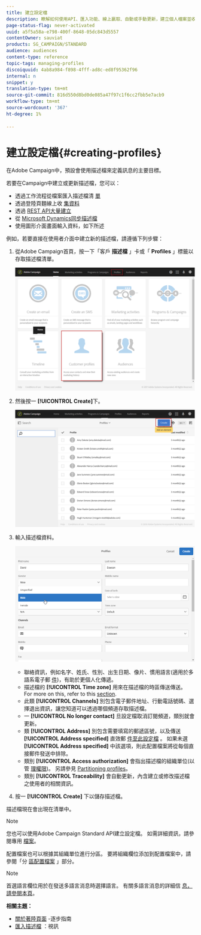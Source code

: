 ```yaml
---
title: 建立設定檔
description: 瞭解如何使用API、匯入功能、線上贏取、自動或手動更新，建立個人檔案並收集您的連絡人資料。
page-status-flag: never-activated
uuid: a5f5a58a-e798-400f-8648-05dc843d5557
contentOwner: sauviat
products: SG_CAMPAIGN/STANDARD
audience: audiences
content-type: reference
topic-tags: managing-profiles
discoiquuid: 4ab8a984-f898-4fff-ad8c-ed8f95362f96
internal: n
snippet: y
translation-type: tm+mt
source-git-commit: 816d550d8bd0de085a47f97c1f6cc2fbb5e7acb9
workflow-type: tm+mt
source-wordcount: '367'
ht-degree: 1%

---
```



# 建立設定檔{#creating-profiles}

在Adobe Campaign中，預設會使用描述檔來定義訊息的主要目標。

若要在Campaign中建立或更新描述檔，您可以：

* 透過工作流程從檔案匯入描述檔清 [單](../../automating/using/importing-data.md#example--import-workflow-template)
* 透過登陸頁麵線上收 [集資料](../../channels/using/getting-started-with-landing-pages.md)
* 透過 [REST API大量建立](../../api/using/get-started-apis.md)
* 從 [Microsoft Dynamics同步描述檔](../../integrating/using/working-with-campaign-standard-and-microsoft-dynamics-365.md)
* 使用圖形介面畫面輸入資料，如下所述

例如，若要直接在使用者介面中建立新的描述檔，請遵循下列步驟：

1. 從Adobe Campaign首頁，按一下「客戶 **描述檔** 」卡或「 **Profiles** 」標籤以存取描述檔清單。

   ![](assets/profile_creation_1.png)

1. 然後按一 **[!UICONTROL Create]**&#x200B;下。

   ![](assets/profile_creation.png)

1. 輸入描述檔資料。

   ![](assets/profile_creation1.png)

   * 聯絡資訊，例如名字、姓氏、性別、出生日期、像片、慣用語言(適用於多語系電子郵 [件](../../channels/using/creating-a-multilingual-email.md))，有助於更個人化傳遞。
   * 描述檔的 **[!UICONTROL Time zone]** 用來在描述檔的時區傳送傳送。 For more on this, refer to this [section](../../sending/using/sending-messages-at-the-recipient-s-time-zone.md).
   * 此類 **[!UICONTROL Channels]** 別包含電子郵件地址、行動電話號碼、選擇退出資訊，讓您知道可以透過哪個頻道存取描述檔。
   * 一 **[!UICONTROL No longer contact]** 旦設定檔取消訂閱頻道，類別就會更新。
   * 類 **[!UICONTROL Address]** 別包含需要填寫的郵遞區號，以及傳送 **[!UICONTROL Address specified]** 直效郵 [件至此設定檔](../../channels/using/about-direct-mail.md) 。 如果未選 **[!UICONTROL Address specified]** 中該選項，則此配置檔案將從每個直接郵件發送中排除。
   * 類別 **[!UICONTROL Access authorization]** 會指出描述檔的組織單位(以管 [理權限](../../administration/using/about-access-management.md))。 另請參見 [Partitioning profiles](../../administration/using/organizational-units.md#partitioning-profiles)。
   * 類別 **[!UICONTROL Traceability]** 會自動更新，內含建立或修改描述檔之使用者的相關資訊。

1. 按一 **[!UICONTROL Create]** 下以儲存描述檔。

描述檔現在會出現在清單中。

>[!NOTE]
>
>您也可以使用Adobe Campaign Standard API建立設定檔。 如需詳細資訊，請參閱專用 [檔案](../../api/using/creating-profiles.md)。

配置檔案也可以根據其組織單位進行分區。 要將組織欄位添加到配置檔案中，請參閱「分 [區配置檔案](../../administration/using/organizational-units.md#partitioning-profiles) 」部分。

>[!NOTE]
>
>首選語言欄位用於在發送多語言消息時選擇語言。 有關多語言消息的詳細信 [息，請參閱本頁](../../channels/using/creating-a-multilingual-email.md)。

**相關主題：**

* [關於著陸頁面](../../channels/using/getting-started-with-landing-pages.md) -逐步指南
* [匯入描述檔](https://video.tv.adobe.com/v/24993?captions=chi_hant) ：視訊
